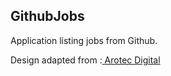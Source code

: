## GithubJobs

Application listing jobs from Github. 


Design adapted from :[ Arotec Digital](https://dribbble.com/shots/12792161-Gigson-Free-UI-Template)

